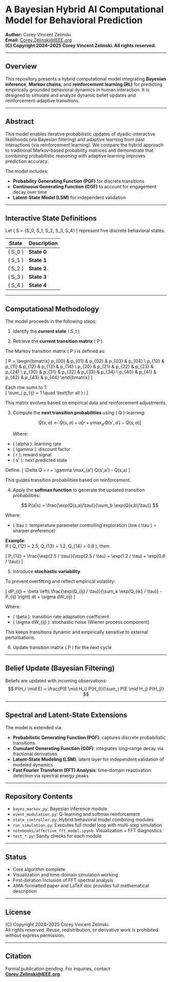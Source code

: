 
# A Bayesian Hybrid AI Computational Model for Behavioral Prediction

**Author:** Corey Vincent Zelinski  
**Email:** Corey.Zelinski@IEEE.org   
**(C) Copyright 2024–2025 Corey Vincent Zelinski. All rights reserved.**

---

## Overview

This repository presents a hybrid computational model integrating **Bayesian inference**, **Markov chains**, and **reinforcement learning (RL)** for predicting empirically grounded behavioral dynamics in human interaction. It is designed to simulate and analyze dynamic belief updates and reinforcement-adaptive transitions.

---

## Abstract

This model enables iterative probabilistic updates of dyadic-interactive likelihoods (via Bayesian filtering) and adaptive learning from past interactions (via reinforcement learning). We compare the hybrid approach to traditional Markov-based probability matrices and demonstrate that combining probabilistic reasoning with adaptive learning improves prediction accuracy.

The model includes:
- **Probability Generating Function (PGF)** for discrete transitions
- **Continuous Generating Function (CGF)** to account for engagement decay over time
- **Latent-State Model (LSM)** for independent validation

---

## Interactive State Definitions

Let \( S = \{S_0, S_1, S_2, S_3, S_4\} \) represent five discrete behavioral states:

| State | Description |
|-------|-------------|
| \( S_0 \) | **State 0** |
| \( S_1 \) | **State 1**  |
| \( S_2 \) | **State 2**  |
| \( S_3 \) | **State 3** |
| \( S_4 \) | **State 4** |

---

## Computational Methodology

The model proceeds in the following steps:

1. Identify the **current state** \( S_t \)

2. Retrieve the **current transition matrix** \( P \)

The Markov transition matrix \( P \) is defined as:

\[
P = 
\begin{bmatrix}
p_{00} & p_{01} & p_{02} & p_{03} & p_{04} \\
p_{10} & p_{11} & p_{12} & p_{13} & p_{14} \\
p_{20} & p_{21} & p_{22} & p_{23} & p_{24} \\
p_{30} & p_{31} & p_{32} & p_{33} & p_{34} \\
p_{40} & p_{41} & p_{42} & p_{43} & p_{44}
\end{bmatrix}
\]

Each row sums to 1:  
\[
\sum_j p_{ij} = 1 \quad \text{for all } i
\]

This matrix evolves based on empirical data and reinforcement adjustments.

3. Compute the **next transition probabilities** using \( Q \)-learning:

   $$
   Q(s,a) \leftarrow Q(s,a) + \alpha \left[ r + \gamma \max_{a'} Q(s',a') - Q(s,a) \right]
   $$
   
   Where:

- \( \alpha \): learning rate
- \( \gamma \): discount factor
- \( r \): reward signal
- \( s' \): next predicted state

Define:
\[
\Delta Q = r + \gamma \max_{a'} Q(s',a') - Q(s,a)
\]

This guides transition probabilities based on reinforcement.

4. Apply the **softmax function** to generate the updated transition probabilities:

   $$
   P(a|s) = \frac{\exp(Q(s,a)/\tau)}{\sum_b \exp(Q(s,b)/\tau)}
   $$


Where:
- \( \tau \): temperature parameter controlling exploration (low \( \tau \) = sharper preference)

**Example**:  
If \( Q_{12} = 2.5, Q_{13} = 1.2, Q_{14} = 0.8 \), then:

\[
P_{12} = \frac{\exp(2.5 / \tau)}{\exp(2.5 / \tau) + \exp(1.2 / \tau) + \exp(0.8 / \tau)}
\]

5. Introduce **stochastic variability**

To prevent overfitting and reflect empirical volatility:

\[
dP_{ij} = \beta \left( \frac{\exp(Q_{ij} / \tau)}{\sum_k \exp(Q_{ik} / \tau)} - P_{ij} \right) dt + \sigma dW_{ij}
\]

Where:
- \( \beta \): transition rate adaptation coefficient
- \( \sigma dW_{ij} \): stochastic noise (Wiener process component)

This keeps transitions dynamic and empirically sensitive to external perturbations.

6. Update transition matrix \( P \) for the next cycle

---

## Belief Update (Bayesian Filtering)

Beliefs are updated with incoming observations:
$$
P(H_i \mid E) = \frac{P(E \mid H_i) P(H_i)}{\sum_j P(E \mid H_j) P(H_j)}
$$

---

## Spectral and Latent-State Extensions

The model is extended via:
- **Probabilistic Generating Function (PGF)**: captures discrete probabilistic transitions
- **Cumulant Generating Function (CGF)**: integrates long-range decay via fractional derivatives
- **Latent-State Modeling (LSM)**: latent layer for independent validation of modeled dynamics
- **Fast Fourier Transform (FFT) Analysis**: time-domain reactivation detection via spectral energy peaks

---

## Repository Contents

- `bayes_markov.py`: Bayesian inference module
- `event_modulation.py`: Q-learning and softmax reinforcement
- `state_controller.py`: Hybrid behavioral model combining modules
- `run_simulation.py`: Executes full model loop with multi-step simulation
- `notebooks/affective_fft_model.ipynb`: Visualization + FFT diagnostics
- `test_*.py`: Sanity checks for each module

---

## Status

- Core algorithm complete
- Visualization and time-domain simulation working
- First-iteration inclusion of FFT spectral analysis
- AMA-formatted paper and LaTeX doc provides full mathematical description

---

## License

(C) Copyright 2024–2025 Corey Vincent Zelinski.  
All rights reserved. Reuse, redistribution, or derivative work is prohibited without express permission.

---

## Citation

Formal publication pending. For inquiries, contact **Corey.Zelinski@IEEE.org**.

